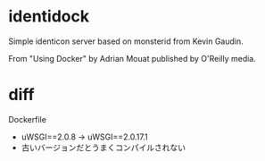 identidock
==========

Simple identicon server based on monsterid from Kevin Gaudin.

From "Using Docker" by Adrian Mouat published by O'Reilly media.

diff
====

Dockerfile

* uWSGI==2.0.8 -> uWSGI==2.0.17.1
 * 古いバージョンだとうまくコンパイルされない

